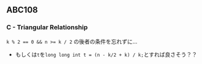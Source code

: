 ## ABC108

### C - Triangular Relationship
`k % 2 == 0 && n >= k / 2` の後者の条件を忘れずに...
- もしくは`t`を`long long int t = (n - k/2 + k) / k;`とすれば良さそう？？
